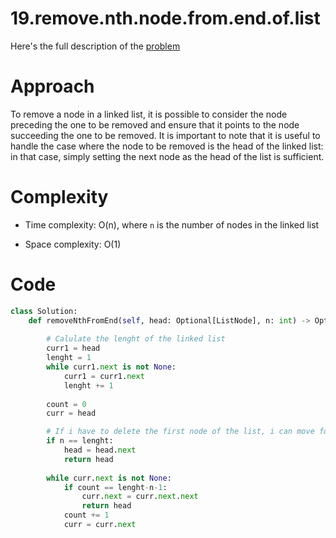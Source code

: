 # 19.remove.nth.node.from.end.of.list

Here's the full description of the [problem](https://leetcode.com/problems/remove-nth-node-from-end-of-list/description/?envType=daily-question&envId=2024-03-03)

# Approach

To remove a node in a linked list, it is possible to consider the node preceding the one to be removed and ensure that it points to the node succeeding the one to be removed. It is important to note that it is useful to handle the case where the node to be removed is the head of the linked list: in that case, simply setting the next node as the head of the list is sufficient.

# Complexity

- Time complexity: O(n), where `n` is the number of nodes in the linked list

- Space complexity: O(1)

# Code 

```Python
class Solution:
    def removeNthFromEnd(self, head: Optional[ListNode], n: int) -> Optional[ListNode]:
        
        # Calulate the lenght of the linked list
        curr1 = head
        lenght = 1
        while curr1.next is not None:
            curr1 = curr1.next 
            lenght += 1
        
        count = 0
        curr = head 

        # If i have to delete the first node of the list, i can move forward the head of the list
        if n == lenght:
            head = head.next
            return head 
        
        while curr.next is not None: 
            if count == lenght-n-1:
                curr.next = curr.next.next
                return head
            count += 1
            curr = curr.next
```